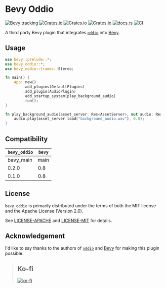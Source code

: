 # Bevy Oddio

[![Bevy tracking](https://img.shields.io/badge/Bevy%20tracking-main-lightblue)](https://github.com/bevyengine/bevy/blob/main/docs/plugins_guidelines.md#main-branch-tracking) [![Crates.io](https://img.shields.io/crates/d/bevy_oddio)](https://crates.io/crates/bevy_oddio) ![Crates.io](https://img.shields.io/crates/l/bevy_oddio) ![Crates.io](https://img.shields.io/crates/v/bevy_oddio) [![docs.rs](https://img.shields.io/docsrs/bevy_oddio)](https://docs.rs/bevy_oddio/latest/bevy_oddio/) [![CI](https://github.com/harudagondi/bevy_oddio/actions/workflows/rust.yml/badge.svg)](https://github.com/harudagondi/bevy_oddio/actions/workflows/rust.yml)

A third party Bevy plugin that integrates [`oddio`] into [Bevy].

[`oddio`]: https://github.com/Ralith/oddio
[Bevy]: https://github.com/bevyengine/bevy

## Usage

```rust no_run
use bevy::prelude::*;
use bevy_oddio::*;
use bevy_oddio::frames::Stereo;

fn main() {
    App::new()
        .add_plugins(DefaultPlugins)
        .add_plugin(AudioPlugin)
        .add_startup_system(play_background_audio)
        .run();
}

fn play_background_audio(asset_server: Res<AssetServer>, mut audio: ResMut<Audio<Stereo>>) {
    audio.play(asset_server.load("background_audio.wav"), 0.0);
}
```

## Compatibility

| `bevy_oddio`  | `bevy` |
| ------------- | ------ |
| bevy_main     | main   |
| 0.2.0         | 0.8    |
| 0.1.0         | 0.8    |

## License

`bevy_oddio` is primarily distributed under the terms of both the MIT license
and the Apache License (Version 2.0).

See [LICENSE-APACHE](LICENSE-APACHE) and [LICENSE-MIT](LICENSE-MIT) for details.

## Acknowledgement

I'd like to say thanks to the authors of [`oddio`] and [Bevy] for making this plugin possible.

> ## Ko-fi
>
> [![ko-fi](https://ko-fi.com/img/githubbutton_sm.svg)](https://ko-fi.com/D1D11H8FF)
